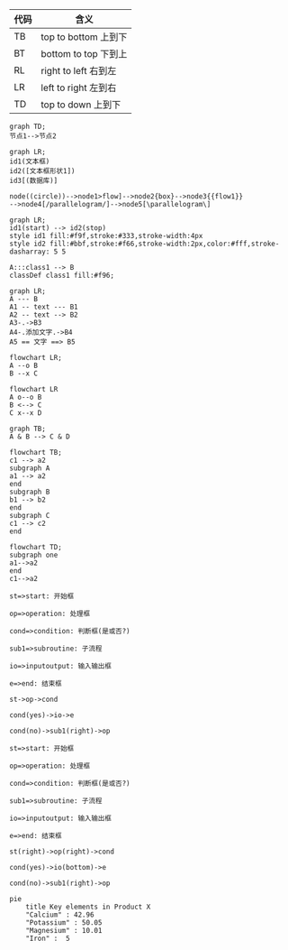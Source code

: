| 代码 | 含义                 |
| ---- | -------------------- |
| TB   | top to bottom 上到下 |
| BT   | bottom to top 下到上 |
| RL   | right to left 右到左 |
| LR   | left to right 左到右 |
| TD   | top to down 上到下   |

```mermaid
graph TD;
节点1-->节点2
```

```mermaid
graph LR;
id1(文本框)
id2([文本框形状1])
id3[(数据库)]

node((circle))-->node1>flow]-->node2{box}-->node3{{flow1}}
-->node4[/parallelogram/]-->node5[\parallelogram\]

```

```mermaid
graph LR;
id1(start) --> id2(stop) 
style id1 fill:#f9f,stroke:#333,stroke-width:4px 
style id2 fill:#bbf,stroke:#f66,stroke-width:2px,color:#fff,stroke-dasharray: 5 5 

A:::class1 --> B 
classDef class1 fill:#f96;
```

```mermaid
graph LR;
A --- B
A1 -- text --- B1
A2 -- text --> B2
A3-.->B3
A4-.添加文字.->B4
A5 == 文字 ==> B5

```

```mermaid
flowchart LR;
A --o B
B --x C
```

```mermaid
flowchart LR
A o--o B
B <--> C
C x--x D
```

```mermaid
graph TB;
A & B --> C & D
```

```mermaid
flowchart TB;
c1 --> a2
subgraph A
a1 --> a2
end
subgraph B
b1 --> b2
end
subgraph C
c1 --> c2
end
```





```mermaid
flowchart TD; 
subgraph one 
a1-->a2 
end 
c1-->a2
```



```flow
st=>start: 开始框
 
op=>operation: 处理框
 
cond=>condition: 判断框(是或否?)
 
sub1=>subroutine: 子流程
 
io=>inputoutput: 输入输出框
 
e=>end: 结束框
 
st->op->cond
 
cond(yes)->io->e
 
cond(no)->sub1(right)->op
```

```flow
st=>start: 开始框
 
op=>operation: 处理框
 
cond=>condition: 判断框(是或否?)
 
sub1=>subroutine: 子流程
 
io=>inputoutput: 输入输出框
 
e=>end: 结束框
 
st(right)->op(right)->cond
 
cond(yes)->io(bottom)->e
 
cond(no)->sub1(right)->op
```

```mermaid
pie
    title Key elements in Product X
    "Calcium" : 42.96
    "Potassium" : 50.05
    "Magnesium" : 10.01
    "Iron" :  5
```

